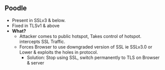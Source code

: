## Poodle
- Present in SSLv3 & below. 
- Fixed in TLSv1 & above
- **What?**
  - Attacker comes to public hotspot, Takes control of hotspot. intercepts SSL Traffic. 
  - Forces Browser to use downgraded version of SSL ie SSLv3.0 or Lower & exploits the holes in protocol.
    - Solution: Stop using SSL, switch permanently to TLS on Browser & server
